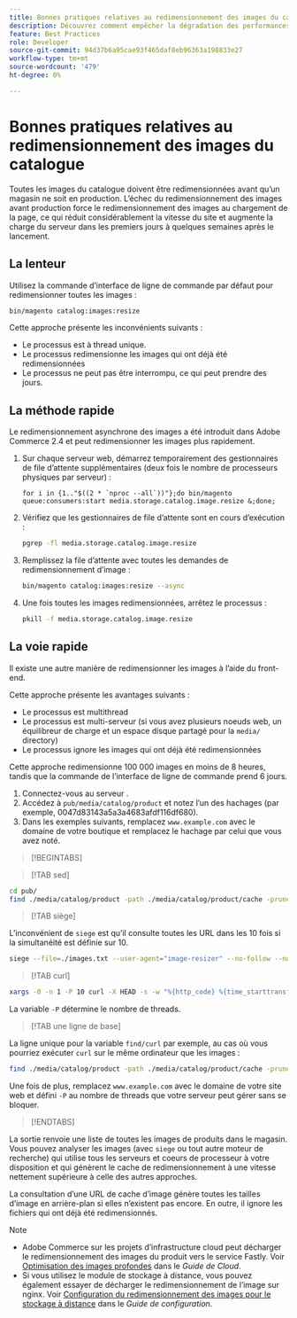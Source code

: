 ```yaml
---
title: Bonnes pratiques relatives au redimensionnement des images du catalogue
description: Découvrez comment empêcher la dégradation des performances avant le lancement en production de votre site Adobe Commerce.
feature: Best Practices
role: Developer
source-git-commit: 94d37b6a95cae93f465daf8eb96363a198833e27
workflow-type: tm+mt
source-wordcount: '479'
ht-degree: 0%

---
```



# Bonnes pratiques relatives au redimensionnement des images du catalogue

Toutes les images du catalogue doivent être redimensionnées avant qu’un magasin ne soit en production. L’échec du redimensionnement des images avant production force le redimensionnement des images au chargement de la page, ce qui réduit considérablement la vitesse du site et augmente la charge du serveur dans les premiers jours à quelques semaines après le lancement.

## La lenteur

Utilisez la commande d’interface de ligne de commande par défaut pour redimensionner toutes les images :

```bash
bin/magento catalog:images:resize
```

Cette approche présente les inconvénients suivants :

- Le processus est à thread unique.
- Le processus redimensionne les images qui ont déjà été redimensionnées
- Le processus ne peut pas être interrompu, ce qui peut prendre des jours.

## La méthode rapide

Le redimensionnement asynchrone des images a été introduit dans Adobe Commerce 2.4 et peut redimensionner les images plus rapidement.

1. Sur chaque serveur web, démarrez temporairement des gestionnaires de file d’attente supplémentaires (deux fois le nombre de processeurs physiques par serveur) :

   ```bsh
   for i in {1.."$((2 * `nproc --all`))"};do bin/magento queue:consumers:start media.storage.catalog.image.resize &;done;
   ```

1. Vérifiez que les gestionnaires de file d’attente sont en cours d’exécution :

   ```bash
   pgrep -fl media.storage.catalog.image.resize
   ```

1. Remplissez la file d’attente avec toutes les demandes de redimensionnement d’image :

   ```bash
   bin/magento catalog:images:resize --async
   ```

1. Une fois toutes les images redimensionnées, arrêtez le processus :

   ```bash
   pkill -f media.storage.catalog.image.resize
   ```

## La voie rapide

Il existe une autre manière de redimensionner les images à l’aide du front-end.

Cette approche présente les avantages suivants :

- Le processus est multithread
- Le processus est multi-serveur (si vous avez plusieurs noeuds web, un équilibreur de charge et un espace disque partagé pour la `media/` directory)
- Le processus ignore les images qui ont déjà été redimensionnées

Cette approche redimensionne 100 000 images en moins de 8 heures, tandis que la commande de l’interface de ligne de commande prend 6 jours.

1. Connectez-vous au serveur .
1. Accédez à `pub/media/catalog/product` et notez l’un des hachages (par exemple, 0047d83143a5a3a4683afdf116df680).
1. Dans les exemples suivants, remplacez `www.example.com` avec le domaine de votre boutique et remplacez le hachage par celui que vous avez noté.

>[!BEGINTABS]

>[!TAB sed]

```bash
cd pub/
find ./media/catalog/product -path ./media/catalog/product/cache -prune -o -type f -print | sed 's~./media/catalog/product/~https://www.example.com/media/catalog/product/cache/0047d83143a5a3a4683afdf1116df680/~g' > images.txt
```

>[!TAB siège]

L’inconvénient de `siege` est qu’il consulte toutes les URL dans les 10 fois si la simultanéité est définie sur 10.

```bash
siege --file=./images.txt --user-agent="image-resizer" --no-follow --no-parser --concurrent=10 --reps=once
```

>[!TAB curl]

```bash
xargs -0 -n 1 -P 10 curl -X HEAD -s -w "%{http_code} %{time_starttransfer} %{url_effective}\n" < <(tr \\n \\0 <images.txt)
```

La variable `-P` détermine le nombre de threads.

>[!TAB une ligne de base]

La ligne unique pour la variable `find/curl` par exemple, au cas où vous pourriez exécuter `curl` sur le même ordinateur que les images :

```bash
find ./media/catalog/product -path ./media/catalog/product/cache -prune -o -type f -print | sed 's~./media/catalog/product/~https://www.example.com/media/catalog/product/cache/0047d83143a5a3a4683afdf1116df680/~g' | xargs -n 1 -P 10 curl -X HEAD -s -w "%{http_code} %{time_starttransfer} %{url_effective}\n"
```

Une fois de plus, remplacez `www.example.com` avec le domaine de votre site web et défini `-P` au nombre de threads que votre serveur peut gérer sans se bloquer.

>[!ENDTABS]

La sortie renvoie une liste de toutes les images de produits dans le magasin. Vous pouvez analyser les images (avec `siege` ou tout autre moteur de recherche) qui utilise tous les serveurs et coeurs de processeur à votre disposition et qui génèrent le cache de redimensionnement à une vitesse nettement supérieure à celle des autres approches.

La consultation d’une URL de cache d’image génère toutes les tailles d’image en arrière-plan si elles n’existent pas encore. En outre, il ignore les fichiers qui ont déjà été redimensionnés.

>[!NOTE]
>
>- Adobe Commerce sur les projets d’infrastructure cloud peut décharger le redimensionnement des images du produit vers le service Fastly. Voir [Optimisation des images profondes](https://experienceleague.adobe.com/docs/commerce-cloud-service/user-guide/cdn/fastly-image-optimization.html?lang=en#deep-image-optimization) dans le _Guide de Cloud_.
>- Si vous utilisez le module de stockage à distance, vous pouvez également essayer de décharger le redimensionnement de l’image sur nginx. Voir [Configuration du redimensionnement des images pour le stockage à distance](https://experienceleague.adobe.com/docs/commerce-operations/configuration-guide/storage/remote-storage/remote-storage-image-resize.html) dans le _Guide de configuration_.
